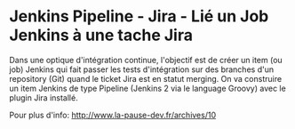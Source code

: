 # Jenkins Pipeline - Jira - Lié un Job Jenkins à une tache Jira

Dans une optique d'intégration continue, l'objectif est de créer un item (ou job) Jenkins qui fait passer les tests d'intégration sur des branches d'un repository (Git) quand le ticket Jira est en statut merging. On va construire un item Jenkins de type Pipeline (Jenkins 2 via le language Groovy) avec le plugin Jira installé.

Pour plus d'info: http://www.la-pause-dev.fr/archives/10
